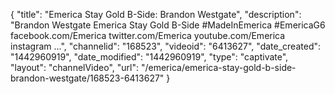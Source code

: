 {
    "title": "Emerica Stay Gold B-Side: Brandon Westgate",
    "description": "Brandon Westgate Emerica Stay Gold B-Side #MadeInEmerica #EmericaG6 facebook.com\/Emerica twitter.com\/Emerica youtube.com\/Emerica instagram ...",
    "channelid": "168523",
    "videoid": "6413627",
    "date_created": "1442960919",
    "date_modified": "1442960919",
    "type": "captivate",
    "layout": "channelVideo",
    "url": "\/emerica\/emerica-stay-gold-b-side-brandon-westgate\/168523-6413627"
}